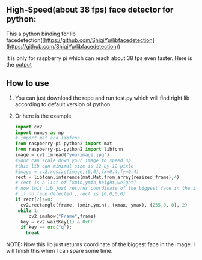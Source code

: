 ## High-Speed(about 38 fps) face detector for python:

This a python binding for lib facedetection([https://github.com/ShiqiYu/libfacedetection](https://github.com/ShiqiYu/libfacedetection))

It is only for raspberry pi which can reach about 38 fps  even faster. Here is the [output](https://github.com/CharlieXie/libfacedetection-python-bindings/tree/master/results)

## How to use

1. You can just download the repo and run test.py which will find right lib according to default version of python

2. Or here is the example

   ```python
   import cv2
   import numpy as np
   # import mat and libfcnn
   from raspberry-pi-python2 import mat
   from raspberry-pi-python2 import libfcnn
   image = cv2.imread("yourimage.jpg")
   #your can scale down your image to speed up.
   #this lib can minimal size is 12 by 12 pixle
   #image = cv2.resize(image,(0,0),fx=0.4,fy=0.4)
   rect = libfcnn.inference(mat.Mat.from_array(resized_frame),4)
   # rect is a list of [xmin,ymin,height,weight]
   # now this lib just returns coordinate of the biggest face in the image
   # if no face detected , rect is [0,0,0,0]
   if rect[2]!=0:
     cv2.rectangle(frame, (xmin,ymin), (xmax, ymax), (255,0, 0), 2)
    while 1:
    	cv2.imshow("Frame",frame)
     key = cv2.waitKey(1) & 0xFF
     if key == ord("q"):
       break
   ```


NOTE: Now this lib just returns coordinate of the biggest face in the image. I will finish this when I can spare some time.